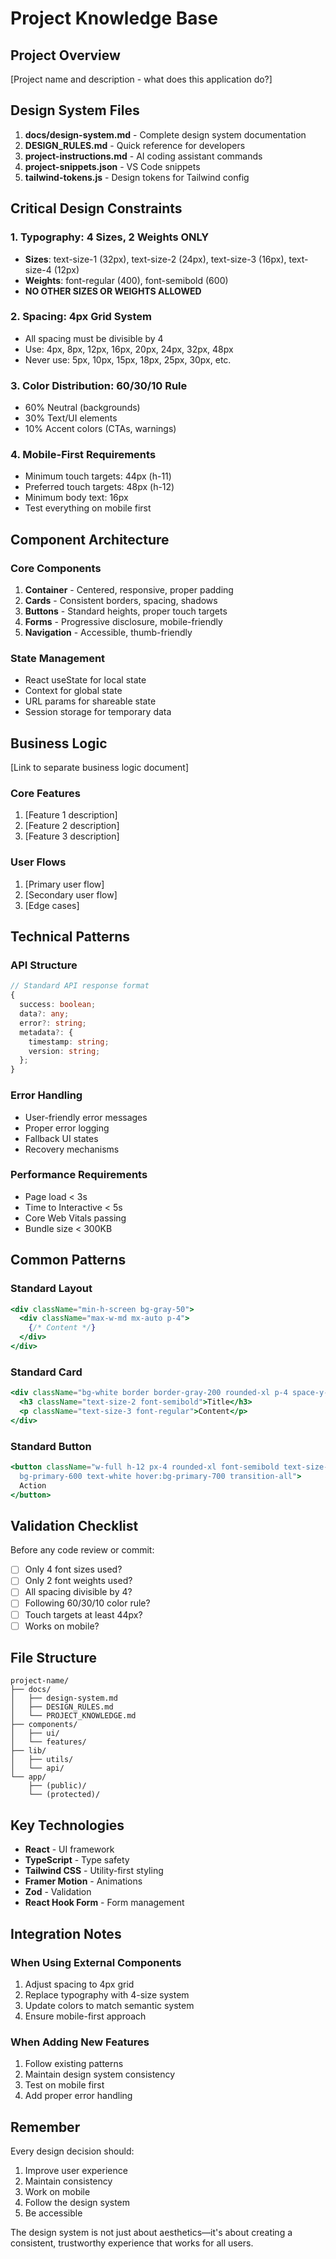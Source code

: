 # Project Knowledge Base

## Project Overview

[Project name and description - what does this application do?]

## Design System Files

1. **docs/design-system.md** - Complete design system documentation
2. **DESIGN_RULES.md** - Quick reference for developers
3. **project-instructions.md** - AI coding assistant commands
4. **project-snippets.json** - VS Code snippets
5. **tailwind-tokens.js** - Design tokens for Tailwind config

## Critical Design Constraints

### 1. Typography: 4 Sizes, 2 Weights ONLY
- **Sizes**: text-size-1 (32px), text-size-2 (24px), text-size-3 (16px), text-size-4 (12px)
- **Weights**: font-regular (400), font-semibold (600)
- **NO OTHER SIZES OR WEIGHTS ALLOWED**

### 2. Spacing: 4px Grid System
- All spacing must be divisible by 4
- Use: 4px, 8px, 12px, 16px, 20px, 24px, 32px, 48px
- Never use: 5px, 10px, 15px, 18px, 25px, 30px, etc.

### 3. Color Distribution: 60/30/10 Rule
- 60% Neutral (backgrounds)
- 30% Text/UI elements
- 10% Accent colors (CTAs, warnings)

### 4. Mobile-First Requirements
- Minimum touch targets: 44px (h-11)
- Preferred touch targets: 48px (h-12)
- Minimum body text: 16px
- Test everything on mobile first

## Component Architecture

### Core Components
1. **Container** - Centered, responsive, proper padding
2. **Cards** - Consistent borders, spacing, shadows
3. **Buttons** - Standard heights, proper touch targets
4. **Forms** - Progressive disclosure, mobile-friendly
5. **Navigation** - Accessible, thumb-friendly

### State Management
- React useState for local state
- Context for global state
- URL params for shareable state
- Session storage for temporary data

## Business Logic

[Link to separate business logic document]

### Core Features
1. [Feature 1 description]
2. [Feature 2 description]
3. [Feature 3 description]

### User Flows
1. [Primary user flow]
2. [Secondary user flow]
3. [Edge cases]

## Technical Patterns

### API Structure
```typescript
// Standard API response format
{
  success: boolean;
  data?: any;
  error?: string;
  metadata?: {
    timestamp: string;
    version: string;
  };
}
```

### Error Handling
- User-friendly error messages
- Proper error logging
- Fallback UI states
- Recovery mechanisms

### Performance Requirements
- Page load < 3s
- Time to Interactive < 5s
- Core Web Vitals passing
- Bundle size < 300KB

## Common Patterns

### Standard Layout
```jsx
<div className="min-h-screen bg-gray-50">
  <div className="max-w-md mx-auto p-4">
    {/* Content */}
  </div>
</div>
```

### Standard Card
```jsx
<div className="bg-white border border-gray-200 rounded-xl p-4 space-y-3">
  <h3 className="text-size-2 font-semibold">Title</h3>
  <p className="text-size-3 font-regular">Content</p>
</div>
```

### Standard Button
```jsx
<button className="w-full h-12 px-4 rounded-xl font-semibold text-size-3 
  bg-primary-600 text-white hover:bg-primary-700 transition-all">
  Action
</button>
```

## Validation Checklist

Before any code review or commit:
- [ ] Only 4 font sizes used?
- [ ] Only 2 font weights used?
- [ ] All spacing divisible by 4?
- [ ] Following 60/30/10 color rule?
- [ ] Touch targets at least 44px?
- [ ] Works on mobile?

## File Structure

```
project-name/
├── docs/
│   ├── design-system.md
│   ├── DESIGN_RULES.md
│   └── PROJECT_KNOWLEDGE.md
├── components/
│   ├── ui/
│   └── features/
├── lib/
│   ├── utils/
│   └── api/
└── app/
    ├── (public)/
    └── (protected)/
```

## Key Technologies

- **React** - UI framework
- **TypeScript** - Type safety
- **Tailwind CSS** - Utility-first styling
- **Framer Motion** - Animations
- **Zod** - Validation
- **React Hook Form** - Form management

## Integration Notes

### When Using External Components
1. Adjust spacing to 4px grid
2. Replace typography with 4-size system
3. Update colors to match semantic system
4. Ensure mobile-first approach

### When Adding New Features
1. Follow existing patterns
2. Maintain design system consistency
3. Test on mobile first
4. Add proper error handling

## Remember

Every design decision should:
1. Improve user experience
2. Maintain consistency
3. Work on mobile
4. Follow the design system
5. Be accessible

The design system is not just about aesthetics—it's about creating a consistent, trustworthy experience that works for all users.